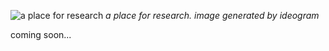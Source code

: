 ![a place for research](/assets/images/ai_research.jpeg)
*a place for research. image generated by ideogram*

coming soon...